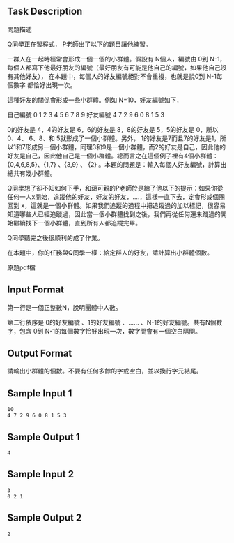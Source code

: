 ## Task Description

問題描述

Q同學正在習程式， P老師出了以下的題目讓他練習。

一群人在一起時經常會形成一個一個的小群體。假設有 N個人，編號由 0到 N-1，每個人都寫下他最好朋友的編號（最好朋友有可能是他自己的編號，如果他自己沒有其他好友）， 在本題中，每個人的好友編號絕對不會重複，也就是說0到 N-1每個數字 都恰好出現一次。

這種好友的關係會形成一些小群體。例如 N=10，好友編號如下，

自己編號
0
1
2
3
4
5
6
7
8
9
好友編號
4
7
2
9
6
0
8
1
5
3

0的好友是 4，4的好友是 6，6的好友是 8，8的好友是 5，5的好友是 0，所以 0、4、 6、8、和 5就形成了一個小群體。另外， 1的好友是7而且7的好友是1，所以1和7形成另一個小群體，同理3和9是一個小群體，而2的好友是自己，因此他的好友是自己，因此他自己是一個小群體。總而言之在這個例子裡有4個小群體：{0,4,6,8,5}、{1,7} 、{3,9} 、 {2} 。本題的問題是：輸入每個人好友編號，計算出總共有幾小群體。

Q同學想了卻不知如何下手，和藹可親的P老師於是給了他以下的提示：如果你從任何一人x開始，追蹤他的好友，好友的好友，….，這樣一直下去，定會形成個圈回到 x，這就是一個小群體。如果我們追蹤的過程中把追蹤過的加以標記，很容易知道哪些人已經追蹤過，因此當一個小群體找到之後，我們再從任何還未蹤過的開始繼續找下一個小群體，直到所有人都追蹤完畢。

Q同學聽完之後很順利的成了作業。

在本題中，你的任務與Q同學一樣：給定群人的好友，請計算出小群體個數。

原題pdf檔

## Input Format

<p>第一行是一個正整數N，說明團體中人數。</p>
<p>第二行依序是 0的好友編號 、1的好友編號 、…… 、N-1的好友編號。共有N個數字，包含 0到 N-1的每個數字恰好出現一次，數字間會有一個空白隔開。</p>

## Output Format

<p>請輸出小群體的個數。不要有任何多餘的字或空白，並以換行字元結尾。</p>

## Sample Input 1

    10
    4 7 2 9 6 0 8 1 5 3

## Sample Output 1

    4

## Sample Input 2

    3
    0 2 1

## Sample Output 2

    2